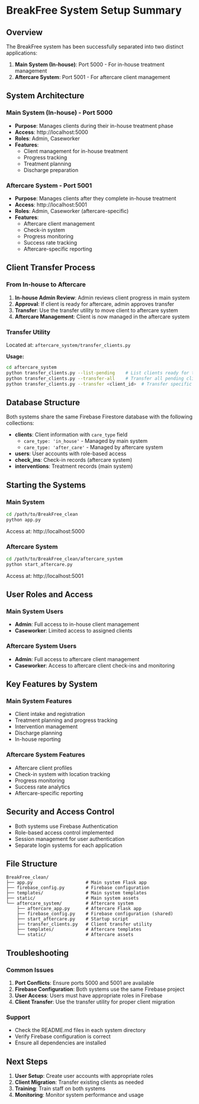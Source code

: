# BreakFree System Setup Summary

## Overview
The BreakFree system has been successfully separated into two distinct applications:

1. **Main System (In-house)**: Port 5000 - For in-house treatment management
2. **Aftercare System**: Port 5001 - For aftercare client management

## System Architecture

### Main System (In-house) - Port 5000
- **Purpose**: Manages clients during their in-house treatment phase
- **Access**: http://localhost:5000
- **Roles**: Admin, Caseworker
- **Features**: 
  - Client management for in-house treatment
  - Progress tracking
  - Treatment planning
  - Discharge preparation

### Aftercare System - Port 5001
- **Purpose**: Manages clients after they complete in-house treatment
- **Access**: http://localhost:5001
- **Roles**: Admin, Caseworker (aftercare-specific)
- **Features**:
  - Aftercare client management
  - Check-in system
  - Progress monitoring
  - Success rate tracking
  - Aftercare-specific reporting

## Client Transfer Process

### From In-house to Aftercare
1. **In-house Admin Review**: Admin reviews client progress in main system
2. **Approval**: If client is ready for aftercare, admin approves transfer
3. **Transfer**: Use the transfer utility to move client to aftercare system
4. **Aftercare Management**: Client is now managed in the aftercare system

### Transfer Utility
Located at: `aftercare_system/transfer_clients.py`

**Usage:**
```bash
cd aftercare_system
python transfer_clients.py --list-pending    # List clients ready for transfer
python transfer_clients.py --transfer-all    # Transfer all pending clients
python transfer_clients.py --transfer <client_id>  # Transfer specific client
```

## Database Structure

Both systems share the same Firebase Firestore database with the following collections:

- **clients**: Client information with `care_type` field
  - `care_type: 'in_house'` - Managed by main system
  - `care_type: 'after_care'` - Managed by aftercare system
- **users**: User accounts with role-based access
- **check_ins**: Check-in records (aftercare system)
- **interventions**: Treatment records (main system)

## Starting the Systems

### Main System
```bash
cd /path/to/BreakFree_clean
python app.py
```
Access at: http://localhost:5000

### Aftercare System
```bash
cd /path/to/BreakFree_clean/aftercare_system
python start_aftercare.py
```
Access at: http://localhost:5001

## User Roles and Access

### Main System Users
- **Admin**: Full access to in-house client management
- **Caseworker**: Limited access to assigned clients

### Aftercare System Users
- **Admin**: Full access to aftercare client management
- **Caseworker**: Access to aftercare client check-ins and monitoring

## Key Features by System

### Main System Features
- Client intake and registration
- Treatment planning and progress tracking
- Intervention management
- Discharge planning
- In-house reporting

### Aftercare System Features
- Aftercare client profiles
- Check-in system with location tracking
- Progress monitoring
- Success rate analytics
- Aftercare-specific reporting

## Security and Access Control

- Both systems use Firebase Authentication
- Role-based access control implemented
- Session management for user authentication
- Separate login systems for each application

## File Structure

```
BreakFree_clean/
├── app.py                    # Main system Flask app
├── firebase_config.py        # Firebase configuration
├── templates/                # Main system templates
├── static/                   # Main system assets
└── aftercare_system/         # Aftercare system
    ├── aftercare_app.py      # Aftercare Flask app
    ├── firebase_config.py    # Firebase configuration (shared)
    ├── start_aftercare.py    # Startup script
    ├── transfer_clients.py   # Client transfer utility
    ├── templates/            # Aftercare templates
    └── static/               # Aftercare assets
```

## Troubleshooting

### Common Issues
1. **Port Conflicts**: Ensure ports 5000 and 5001 are available
2. **Firebase Configuration**: Both systems use the same Firebase project
3. **User Access**: Users must have appropriate roles in Firebase
4. **Client Transfer**: Use the transfer utility for proper client migration

### Support
- Check the README.md files in each system directory
- Verify Firebase configuration is correct
- Ensure all dependencies are installed

## Next Steps

1. **User Setup**: Create user accounts with appropriate roles
2. **Client Migration**: Transfer existing clients as needed
3. **Training**: Train staff on both systems
4. **Monitoring**: Monitor system performance and usage


